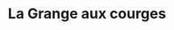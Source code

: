 ---
title: "La Grange aux courges"
url: /goumoeens-la-ville/la-grange-aux-courges/
shop: Hofladen
---